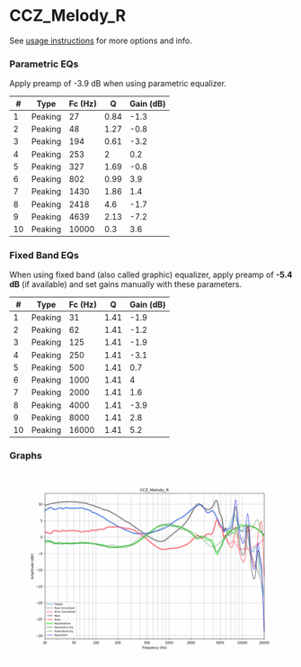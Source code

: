 # CCZ_Melody_R
See [usage instructions](https://github.com/jaakkopasanen/AutoEq#usage) for more options and info.

### Parametric EQs
Apply preamp of -3.9 dB when using parametric equalizer.

|   # | Type    |   Fc (Hz) |    Q |   Gain (dB) |
|-----|---------|-----------|------|-------------|
|   1 | Peaking |        27 | 0.84 |        -1.3 |
|   2 | Peaking |        48 | 1.27 |        -0.8 |
|   3 | Peaking |       194 | 0.61 |        -3.2 |
|   4 | Peaking |       253 | 2    |         0.2 |
|   5 | Peaking |       327 | 1.69 |        -0.8 |
|   6 | Peaking |       802 | 0.99 |         3.9 |
|   7 | Peaking |      1430 | 1.86 |         1.4 |
|   8 | Peaking |      2418 | 4.6  |        -1.7 |
|   9 | Peaking |      4639 | 2.13 |        -7.2 |
|  10 | Peaking |     10000 | 0.3  |         3.6 |

### Fixed Band EQs
When using fixed band (also called graphic) equalizer, apply preamp of **-5.4 dB** (if available) and set gains manually with these parameters.

|   # | Type    |   Fc (Hz) |    Q |   Gain (dB) |
|-----|---------|-----------|------|-------------|
|   1 | Peaking |        31 | 1.41 |        -1.9 |
|   2 | Peaking |        62 | 1.41 |        -1.2 |
|   3 | Peaking |       125 | 1.41 |        -1.9 |
|   4 | Peaking |       250 | 1.41 |        -3.1 |
|   5 | Peaking |       500 | 1.41 |         0.7 |
|   6 | Peaking |      1000 | 1.41 |         4   |
|   7 | Peaking |      2000 | 1.41 |         1.6 |
|   8 | Peaking |      4000 | 1.41 |        -3.9 |
|   9 | Peaking |      8000 | 1.41 |         2.8 |
|  10 | Peaking |     16000 | 1.41 |         5.2 |

### Graphs
![](./CCZ_Melody_R.png)
